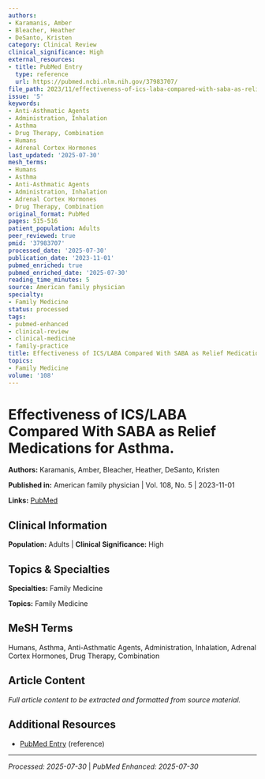 ```yaml
---
authors:
- Karamanis, Amber
- Bleacher, Heather
- DeSanto, Kristen
category: Clinical Review
clinical_significance: High
external_resources:
- title: PubMed Entry
  type: reference
  url: https://pubmed.ncbi.nlm.nih.gov/37983707/
file_path: 2023/11/effectiveness-of-ics-laba-compared-with-saba-as-relief-medic.md
issue: '5'
keywords:
- Anti-Asthmatic Agents
- Administration, Inhalation
- Asthma
- Drug Therapy, Combination
- Humans
- Adrenal Cortex Hormones
last_updated: '2025-07-30'
mesh_terms:
- Humans
- Asthma
- Anti-Asthmatic Agents
- Administration, Inhalation
- Adrenal Cortex Hormones
- Drug Therapy, Combination
original_format: PubMed
pages: 515-516
patient_population: Adults
peer_reviewed: true
pmid: '37983707'
processed_date: '2025-07-30'
publication_date: '2023-11-01'
pubmed_enriched: true
pubmed_enriched_date: '2025-07-30'
reading_time_minutes: 5
source: American family physician
specialty:
- Family Medicine
status: processed
tags:
- pubmed-enhanced
- clinical-review
- clinical-medicine
- family-practice
title: Effectiveness of ICS/LABA Compared With SABA as Relief Medications for Asthma.
topics:
- Family Medicine
volume: '108'
---
```


# Effectiveness of ICS/LABA Compared With SABA as Relief Medications for Asthma.

**Authors:** Karamanis, Amber, Bleacher, Heather, DeSanto, Kristen

**Published in:** American family physician | Vol. 108, No. 5 | 2023-11-01

**Links:** [PubMed](https://pubmed.ncbi.nlm.nih.gov/37983707/)

## Clinical Information

**Population:** Adults | **Clinical Significance:** High

## Topics & Specialties

**Specialties:** Family Medicine

**Topics:** Family Medicine

## MeSH Terms

Humans, Asthma, Anti-Asthmatic Agents, Administration, Inhalation, Adrenal Cortex Hormones, Drug Therapy, Combination

## Article Content

*Full article content to be extracted and formatted from source material.*

## Additional Resources

- [PubMed Entry](https://pubmed.ncbi.nlm.nih.gov/37983707/) (reference)

---

*Processed: 2025-07-30* | *PubMed Enhanced: 2025-07-30*
